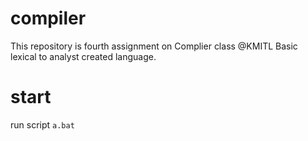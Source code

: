 # compiler
This repository is fourth assignment on Complier class @KMITL
Basic lexical to analyst created language.
# start
run script `a.bat`
